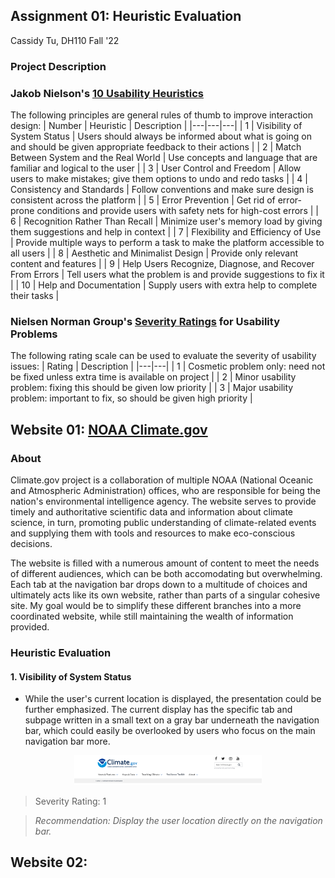 ## Assignment 01: Heuristic Evaluation

Cassidy Tu, DH110 Fall '22

### Project Description

### Jakob Nielson's [10 Usability Heuristics](https://www.nngroup.com/articles/ten-usability-heuristics/)

The following principles are general rules of thumb to improve interaction design:
| Number | Heuristic | Description |
|---|---|---|
| 1 | Visibility of System Status | Users should always be informed about what is going on and should be given appropriate feedback to their actions |
| 2 | Match Between System and the Real World | Use concepts and language that are familiar and logical to the user |
| 3 | User Control and Freedom | Allow users to make mistakes; give them options to undo and redo tasks |
| 4 | Consistency and Standards | Follow conventions and make sure design is consistent across the platform |
| 5 | Error Prevention | Get rid of error-prone conditions and provide users with safety nets for high-cost errors |
| 6 | Recognition Rather Than Recall | Minimize user's memory load by giving them suggestions and help in context |
| 7 | Flexibility and Efficiency of Use | Provide multiple ways to perform a task to make the platform accessible to all users |
| 8 | Aesthetic and Minimalist Design | Provide only relevant content and features |
| 9 | Help Users Recognize, Diagnose, and Recover From Errors | Tell users what the problem is and provide suggestions to fix it |
| 10 | Help and Documentation | Supply users with extra help to complete their tasks |


### Nielsen Norman Group's [Severity Ratings](https://www.nngroup.com/articles/how-to-rate-the-severity-of-usability-problems/) for Usability Problems

The following rating scale can be used to evaluate the severity of usability issues:
| Rating | Description |
|---|---|
| 1 | Cosmetic problem only: need not be fixed unless extra time is available on project |
| 2 | Minor usability problem: fixing this should be given low priority |
| 3 | Major usability problem: important to fix, so should be given high priority |

## Website 01: [NOAA Climate.gov](https://www.climate.gov/)

### About
Climate.gov project is a collaboration of multiple NOAA (National Oceanic and Atmospheric Administration) offices, who are responsible for being the nation's environmental intelligence agency. The website serves to provide timely and authoritative scientific data and information about climate science, in turn, promoting public understanding of climate-related events and supplying them with tools and resources to make eco-conscious decisions.

The website is filled with a numerous amount of content to meet the needs of different audiences, which can be both accomodating but overwhelming. Each tab at the navigation bar drops down to a multitude of choices and ultimately acts like its own website, rather than parts of a singular cohesive site. My goal would be to simplify these different branches into a more coordinated website, while still maintaining the wealth of information provided.

### Heuristic Evaluation

#### 1. Visibility of System Status
* While the user's current location is displayed, the presentation could be further emphasized. The current display has the specific tab and subpage written in a small text on a gray bar underneath the navigation bar, which could easily be overlooked by users who focus on the main navigation bar more. 

<p align="center">
  <img src="../images/nav-bar.PNG" alt="nav bar current location" width = "300px"/>
</p>

> Severity Rating: 1 

> *Recommendation: Display the user location directly on the navigation bar.*




## Website 02:
